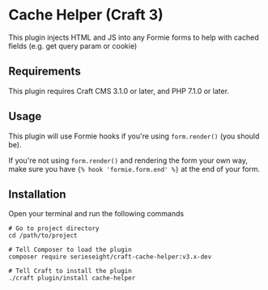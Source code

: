 # Cache Helper (Craft 3)

This plugin injects HTML and JS into any Formie forms to help with cached fields (e.g. get query param or cookie)

## Requirements

This plugin requires Craft CMS 3.1.0 or later, and PHP 7.1.0 or later.

## Usage

This plugin will use Formie hooks if you're using `form.render()` (you should be).

If you're not using `form.render()` and rendering the form your own way, make sure you have `{% hook 'formie.form.end' %}` at the end of your form.

## Installation
Open your terminal and run the following commands

```
# Go to project directory
cd /path/to/project

# Tell Composer to load the plugin
composer require serieseight/craft-cache-helper:v3.x-dev

# Tell Craft to install the plugin
./craft plugin/install cache-helper
```
